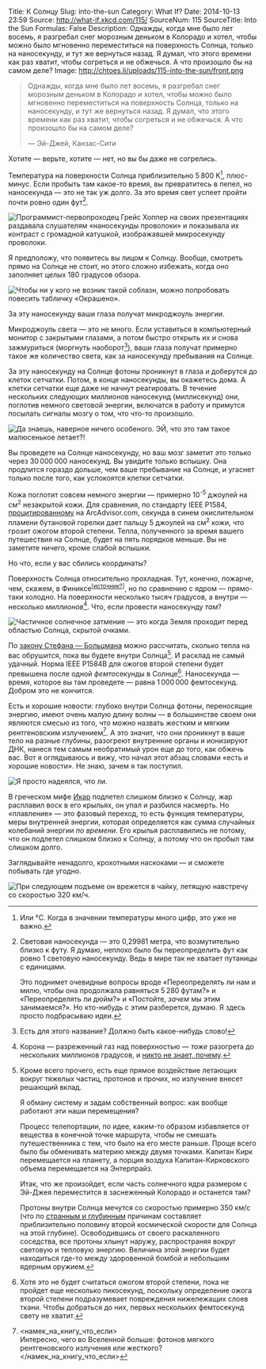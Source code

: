Title: К Солнцу
Slug: into-the-sun
Category: What If?
Date: 2014-10-13 23:59
Source: http://what-if.xkcd.com/115/
SourceNum: 115
SourceTitle: Into the Sun
Formulas: False
Description: Однажды, когда мне было лет восемь, я разгребал снег морозным деньком в Колорадо и хотел, чтобы можно было мгновенно переместиться на поверхность Солнца, только на наносекунду, и тут же вернуться назад. Я думал, что этого времени как раз хватит, чтобы согреться и не обжечься. А что произошло бы на самом деле?
Image: http://chtoes.li/uploads/115-into-the-sun/front.png

> Однажды, когда мне было лет восемь, я разгребал снег морозным деньком в Колорадо и хотел, чтобы можно было мгновенно переместиться на поверхность Солнца, только на наносекунду, и тут же вернуться назад. Я думал, что этого времени как раз хватит, чтобы согреться и не обжечься. А что произошло бы на самом деле?
>
> — Эй-Джей, Канзас-Сити

Хотите — верьте, хотите — нет, но вы бы даже не согрелись.

Температура на поверхности Солнца приблизительно 5&thinsp;800 K[^1], плюс-минус. Если пробыть там какое-то время, вы превратитесь в пепел, но наносекунда — это не так уж долго. За это время свет успеет пройти почти ровно один фут[^2].

[^1]: Или °C. Когда в значении температуры много цифр, это уже не важно.
[^2]:
    Световая наносекунда — это 0,29981 метра, что возмутительно близко к футу. Я думаю, неплохо было бы переопределить фут как ровно 1 световую наносекунду. Ведь в мире так не хватает путаницы с единицами.

    Это поднимет очевидные вопросы вроде «Переопределять ли нам и милю, чтобы она продолжала равняться 5&thinsp;280 футам?» и «Переопределять ли дюйм?» и «Постойте, *зачем* мы этим занимаемся?». Но кто-нибудь с этим разберется, думаю. Я здесь просто подбрасываю идеи.

![](/uploads/115-into-the-sun/foot_ru.png "Программист-первопроходец Грейс Хоппер на своих презентациях раздавала слушателям «наносекунды проволоки» и показывала их контраст с громадной катушкой, изображавшей микросекунду проволоки.")

Я предположу, что появитесь вы лицом к Солнцу. Вообще, смотреть прямо на Солнце не стоит, но этого сложно избежать, когда оно заполняет целых 180 градусов обзора.

![](/uploads/115-into-the-sun/sun_ru.png "Чтобы ни у кого не возник такой соблазн, можно попробовать повесить табличку «Окрашено».")

За эту наносекунду ваши глаза получат микроджоуль энергии.

Микроджоуль света — это не много. Если уставиться в компьютерный монитор с закрытыми глазами, а потом быстро открыть их и снова зажмуриться (моргнуть наоборот[^3]), ваши глаза получат примерно такое же количество света, как за наносекунду пребывания на Солнце.

[^3]: Есть для этого название? Должно быть какое-нибудь слово!

За эту наносекунду на Солнце фотоны проникнут в глаза и доберутся до клеток сетчатки. Потом, в конце наносекунды, вы окажетесь дома. А клетки сетчатки еще даже не начнут реагировать. В течение нескольких следующих миллионов наносекунд (миллисекунд) они, поглотив немного световой энергии, включатся в работу и примутся посылать сигналы мозгу о том, что что-то произошло.

![](/uploads/115-into-the-sun/cells_ru.png "Да знаешь, наверное ничего особеного. ЭЙ, что это там такое малюсенькое летает?!")

Вы проведете на Солнце наносекунду, но ваш мозг заметит это только через 30&thinsp;000&thinsp;000 наносекунд. Вы увидите только вспышку. Она продлится гораздо дольше, чем ваше пребывание на Солнце, и угаснет только после того, как успокоятся клетки сетчатки.

Кожа поглотит совсем немного энергии — примерно 10<sup>-5</sup> джоулей на см<sup>2</sup> незакрытой кожи. Для сравнения, по стандарту IEEE P1584, [процитированному](http://www.arcadvisor.com/faq/threshold-incident-energy-second-degree-burn.html) на ArcAdvisor.com, секунда в синем окислительном пламени бутановой горелки дает пальцу 5 джоулей на см<sup>2</sup> кожи, что грозит ожогом второй степени. Тепла, полученного за время вашего путешествия на Солнце, будет на пять порядков меньше. Вы не заметите ничего, кроме слабой вспышки.

Но что, если у вас сбились координаты?

Поверхность Солнца относительно прохладная. Тут, конечно, пожарче, чем, скажем, в Финиксе<sup>[[источник?](https://www.google.com/search?tbm=isch&q=корт+источник)]</sup>, но по сравнению с ядром — прямо-таки холодно. На поверхности несколько тысяч градусов, а внутри — несколько *миллионов*[^4]. Что, если провести наносекунду *там*?

[^4]: Корона — разреженный газ над поверхностью — *тоже* разогрета до нескольких миллионов градусов, и [никто не знает, почему](https://ru.wikipedia.org/wiki/Солнечная_корона#.D0.9F.D1.80.D0.BE.D0.B1.D0.BB.D0.B5.D0.BC.D0.B0_.D0.BD.D0.B0.D0.B3.D1.80.D0.B5.D0.B2.D0.B0_.D1.81.D0.BE.D0.BB.D0.BD.D0.B5.D1.87.D0.BD.D0.BE.D0.B9_.D0.BA.D0.BE.D1.80.D0.BE.D0.BD.D1.8B).

![](/uploads/115-into-the-sun/want_ru.png "Частичное солнечное затмение — это когда Земля проходит перед областью Солнца, скрытой очками.")

По [закону Стефана — Больцмана](http://hyperphysics.phy-astr.gsu.edu/hbase/thermo/stefan.html) можно рассчитать, сколько тепла на вас обрушится, пока вы будете внутри Солнца[^5]. И расклад не самый удачный. Норма IEEE P1584B для ожогов второй степени будет превышена после одной *фемто*секунды в Солнце[^6]. Наносекунда — время, которое вы там проведете — равна 1&thinsp;000&thinsp;000 фемтосекунд. Добром это не кончится.

[^5]:
    Кроме всего прочего, есть еще прямое воздействие летающих вокруг тяжелых частиц, протонов и прочих, но излучение внесет решающий вклад.

    Я обману систему и задам собственный вопрос: как вообще работают эти наши перемещения?

    Процесс телепортации, по идее, каким-то образом избавляется от вещества в конечной точке маршрута, чтобы не смешать путешественника с тем, что было на его месте раньше. Проще всего было бы обменивать материю между двумя точками. Капитан Кирк перемещается на планету, а порция воздуха Капитан-Кирковского объема перемещается на Энтерпрайз.

    Итак, что же произойдет, если часть солнечного ядра размером с Эй-Джея переместится в заснеженный Колорадо и останется там?

    Протоны внутри Солнца мечутся со скоростью примерно 350 км/с (что по [странным и глубинным](https://ru.wikipedia.org/wiki/Вириал#.D0.A2.D0.B5.D0.BE.D1.80.D0.B5.D0.BC.D0.B0_.D0.BE_.D0.B2.D0.B8.D1.80.D0.B8.D0.B0.D0.BB.D0.B5) причинам составляет приблизительно половину второй космической скорости для Солнца на этой глубине). Освободившись от своего раскаленного соседства, все протоны хлынут наружу, распространяя вокруг световую и тепловую энергию. Величина этой энергии будет находиться где-то между здоровенной бомбой и небольшим ядерным оружием.

[^6]: Хотя это не будет считаться ожогом второй степени, пока не пройдет еще несколько пикосекунд, поскольку определение ожога второй степени подразумевает повреждения нижележащих слоев ткани. Чтобы добраться до них, первых нескольких фемтосекунд свету не хватит.

Есть и хорошие новости: глубоко внутри Солнца фотоны, переносящие энергию, имеют очень малую длину волны — в большинстве своем они являются смесью из того, что можно назвать жестким и мягким рентгеновским излучением[^7]. А это значит, что они проникнут в ваше тело на разные глубины, разогреют внутренние органы и ионизируют ДНК, нанеся тем самым необратимый урон еще до того, как обжечь вас. Вот я оглядываюсь и вижу, что начал этот абзац словами «есть и хорошие новости». Не знаю, зачем я так поступил.

[^7]: &lt;намек_на_книгу_что_если&gt;<br>Интересно, чего во Вселенной больше: фотонов мягкого рентгеновского излучения или жесткого?<br>&lt;/намек_на_книгу_что_если&gt;

![](/uploads/115-into-the-sun/hope_ru.png "Я просто надеялся, что ли.")

В греческом мифе [Икар](http://ru.wikipedia.org/wiki/Икар) подлетел слишком близко к Солнцу, жар расплавил воск в его крыльях, он упал и разбился насмерть. Но «плавление» — это фазовый переход, то есть функция температуры, меры внутренней энергии, которая определяется как сумма случайных колебаний энергии *по времени*. Его крылья расплавились не потому, что он подлетел слишком близко к Солнцу, а потому что он пробыл там слишком долго.

Заглядывайте ненадолго, крохотными наскоками — и сможете побывать где угодно.

![](/uploads/115-into-the-sun/icarus_ru.png "При следующем подъеме он врежется в чайку, летящую навстречу со скоростью 320 км/ч.")
